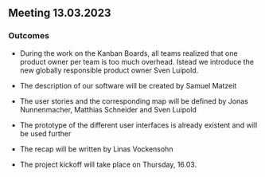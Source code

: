 ## Meeting 13.03.2023

### Outcomes

- During the work on the Kanban Boards, all teams realized that one product owner per team is too much overhead. Istead we introduce the new globally responsible product owner Sven Luipold.

- The description of our software will be created by Samuel Matzeit
- The user stories and the corresponding map will be defined by Jonas Nunnenmacher, Matthias Schneider and Sven Luipold
- The prototype of the different user interfaces is already existent and will be used further
- The recap will be written by Linas Vockensohn
- The project kickoff will take place on Thursday, 16.03.
